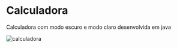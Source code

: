 # Calculadora

Calculadora com modo escuro e modo claro desenvolvida em java

![calculadora](https://github.com/RicardoZell/CalculadoraDark/blob/main/CalculadoraDark/src/image/calculadora.gif)
